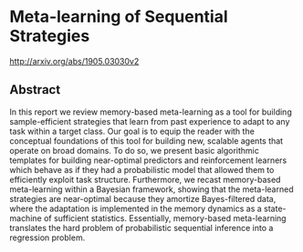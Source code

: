 # Meta-learning of Sequential Strategies
http://arxiv.org/abs/1905.03030v2
## Abstract
In this report we review memory-based meta-learning as a tool for building sample-efficient strategies that learn from past experience to adapt to any task within a target class. Our goal is to equip the reader with the conceptual foundations of this tool for building new, scalable agents that operate on broad domains. To do so, we present basic algorithmic templates for building near-optimal predictors and reinforcement learners which behave as if they had a probabilistic model that allowed them to efficiently exploit task structure. Furthermore, we recast memory-based meta-learning within a Bayesian framework, showing that the meta-learned strategies are near-optimal because they amortize Bayes-filtered data, where the adaptation is implemented in the memory dynamics as a state-machine of sufficient statistics. Essentially, memory-based meta-learning translates the hard problem of probabilistic sequential inference into a regression problem.